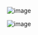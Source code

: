 ![image](https://user-images.githubusercontent.com/108928206/195038458-f93c7890-715c-49d5-81bf-6e36b5391d99.png)

![image](https://user-images.githubusercontent.com/108928206/195039696-7ff27915-bc08-4f41-9b7b-f473158fe864.png)
